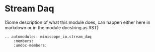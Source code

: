 # Stream Daq

(Some description of what this module does, can happen either here in markdown
or in the module docstring as RST)

```{eval-rst}
.. automodule:: miniscope_io.stream_daq
    :members:
    :undoc-members:
```

